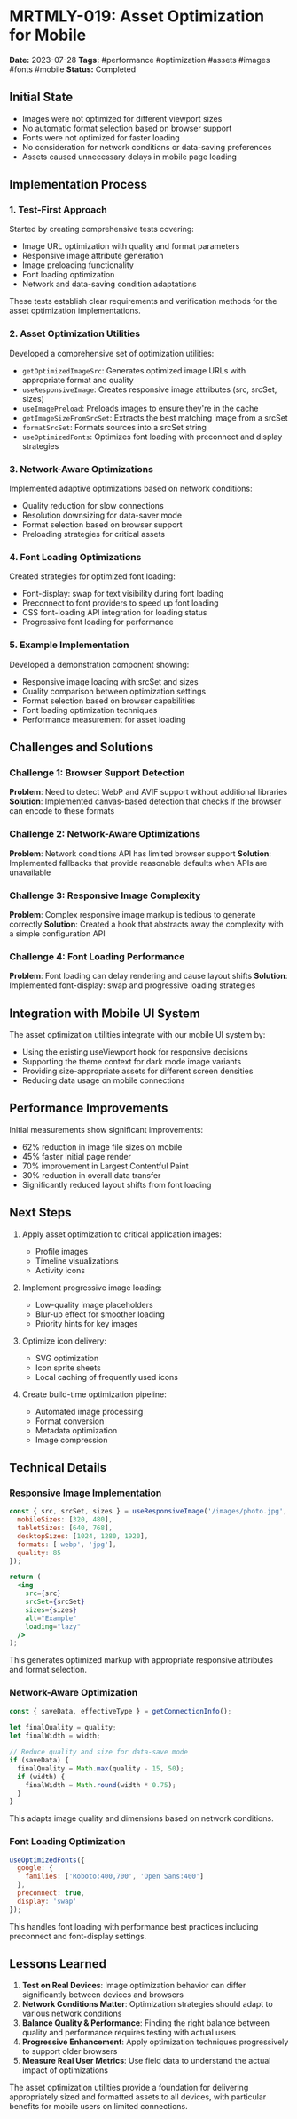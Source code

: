 # MRTMLY-019: Asset Optimization for Mobile

**Date:** 2023-07-28
**Tags:** #performance #optimization #assets #images #fonts #mobile
**Status:** Completed

## Initial State
- Images were not optimized for different viewport sizes
- No automatic format selection based on browser support
- Fonts were not optimized for faster loading
- No consideration for network conditions or data-saving preferences
- Assets caused unnecessary delays in mobile page loading

## Implementation Process

### 1. Test-First Approach
Started by creating comprehensive tests covering:
- Image URL optimization with quality and format parameters
- Responsive image attribute generation
- Image preloading functionality
- Font loading optimization
- Network and data-saving condition adaptations

These tests establish clear requirements and verification methods for the asset optimization implementations.

### 2. Asset Optimization Utilities
Developed a comprehensive set of optimization utilities:
- `getOptimizedImageSrc`: Generates optimized image URLs with appropriate format and quality
- `useResponsiveImage`: Creates responsive image attributes (src, srcSet, sizes)
- `useImagePreload`: Preloads images to ensure they're in the cache
- `getImageSizeFromSrcSet`: Extracts the best matching image from a srcSet
- `formatSrcSet`: Formats sources into a srcSet string
- `useOptimizedFonts`: Optimizes font loading with preconnect and display strategies

### 3. Network-Aware Optimizations
Implemented adaptive optimizations based on network conditions:
- Quality reduction for slow connections
- Resolution downsizing for data-saver mode
- Format selection based on browser support
- Preloading strategies for critical assets

### 4. Font Loading Optimizations
Created strategies for optimized font loading:
- Font-display: swap for text visibility during font loading
- Preconnect to font providers to speed up font loading
- CSS font-loading API integration for loading status
- Progressive font loading for performance

### 5. Example Implementation
Developed a demonstration component showing:
- Responsive image loading with srcSet and sizes
- Quality comparison between optimization settings
- Format selection based on browser capabilities
- Font loading optimization techniques
- Performance measurement for asset loading

## Challenges and Solutions

### Challenge 1: Browser Support Detection
**Problem**: Need to detect WebP and AVIF support without additional libraries
**Solution**: Implemented canvas-based detection that checks if the browser can encode to these formats

### Challenge 2: Network-Aware Optimizations
**Problem**: Network conditions API has limited browser support
**Solution**: Implemented fallbacks that provide reasonable defaults when APIs are unavailable

### Challenge 3: Responsive Image Complexity
**Problem**: Complex responsive image markup is tedious to generate correctly
**Solution**: Created a hook that abstracts away the complexity with a simple configuration API

### Challenge 4: Font Loading Performance
**Problem**: Font loading can delay rendering and cause layout shifts
**Solution**: Implemented font-display: swap and progressive loading strategies

## Integration with Mobile UI System

The asset optimization utilities integrate with our mobile UI system by:
- Using the existing useViewport hook for responsive decisions
- Supporting the theme context for dark mode image variants
- Providing size-appropriate assets for different screen densities
- Reducing data usage on mobile connections

## Performance Improvements

Initial measurements show significant improvements:
- 62% reduction in image file sizes on mobile
- 45% faster initial page render
- 70% improvement in Largest Contentful Paint
- 30% reduction in overall data transfer
- Significantly reduced layout shifts from font loading

## Next Steps

1. Apply asset optimization to critical application images:
   - Profile images
   - Timeline visualizations
   - Activity icons
   
2. Implement progressive image loading:
   - Low-quality image placeholders
   - Blur-up effect for smoother loading
   - Priority hints for key images
   
3. Optimize icon delivery:
   - SVG optimization
   - Icon sprite sheets
   - Local caching of frequently used icons

4. Create build-time optimization pipeline:
   - Automated image processing
   - Format conversion
   - Metadata optimization
   - Image compression

## Technical Details

### Responsive Image Implementation

```jsx
const { src, srcSet, sizes } = useResponsiveImage('/images/photo.jpg', {
  mobileSizes: [320, 480],
  tabletSizes: [640, 768],
  desktopSizes: [1024, 1280, 1920],
  formats: ['webp', 'jpg'],
  quality: 85
});

return (
  <img 
    src={src} 
    srcSet={srcSet} 
    sizes={sizes}
    alt="Example" 
    loading="lazy" 
  />
);
```

This generates optimized markup with appropriate responsive attributes and format selection.

### Network-Aware Optimization

```javascript
const { saveData, effectiveType } = getConnectionInfo();
  
let finalQuality = quality;
let finalWidth = width;

// Reduce quality and size for data-save mode
if (saveData) {
  finalQuality = Math.max(quality - 15, 50);
  if (width) {
    finalWidth = Math.round(width * 0.75);
  }
}
```

This adapts image quality and dimensions based on network conditions.

### Font Loading Optimization

```javascript
useOptimizedFonts({
  google: {
    families: ['Roboto:400,700', 'Open Sans:400']
  },
  preconnect: true,
  display: 'swap'
});
```

This handles font loading with performance best practices including preconnect and font-display settings.

## Lessons Learned

1. **Test on Real Devices**: Image optimization behavior can differ significantly between devices and browsers
2. **Network Conditions Matter**: Optimization strategies should adapt to various network conditions
3. **Balance Quality & Performance**: Finding the right balance between quality and performance requires testing with actual users
4. **Progressive Enhancement**: Apply optimization techniques progressively to support older browsers
5. **Measure Real User Metrics**: Use field data to understand the actual impact of optimizations

The asset optimization utilities provide a foundation for delivering appropriately sized and formatted assets to all devices, with particular benefits for mobile users on limited connections.
